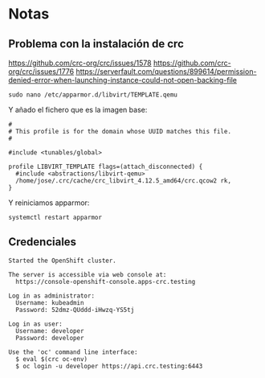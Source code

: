 # Notas

## Problema con la instalación de crc

https://github.com/crc-org/crc/issues/1578
https://github.com/crc-org/crc/issues/1776
https://serverfault.com/questions/899614/permission-denied-error-when-launching-instance-could-not-open-backing-file


```
sudo nano /etc/apparmor.d/libvirt/TEMPLATE.qemu
```
Y añado el fichero que es la imagen base:

```
#
# This profile is for the domain whose UUID matches this file.
#

#include <tunables/global>

profile LIBVIRT_TEMPLATE flags=(attach_disconnected) {
  #include <abstractions/libvirt-qemu>
  /home/jose/.crc/cache/crc_libvirt_4.12.5_amd64/crc.qcow2 rk,
}
```

Y reiniciamos apparmor:

```
systemctl restart apparmor
```


## Credenciales

```
Started the OpenShift cluster.

The server is accessible via web console at:
  https://console-openshift-console.apps-crc.testing

Log in as administrator:
  Username: kubeadmin
  Password: 52dmz-QUddd-iHwzq-YS5tj

Log in as user:
  Username: developer
  Password: developer

Use the 'oc' command line interface:
  $ eval $(crc oc-env)
  $ oc login -u developer https://api.crc.testing:6443
```
